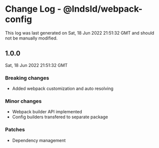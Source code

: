 # Change Log - @lndsld/webpack-config

This log was last generated on Sat, 18 Jun 2022 21:51:32 GMT and should not be manually modified.

## 1.0.0
Sat, 18 Jun 2022 21:51:32 GMT

### Breaking changes

- Added webpack customization and auto resolving

### Minor changes

- Webpack builder API implemented
- Config builders transfered to separate package

### Patches

- Dependency management

